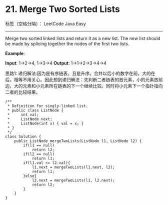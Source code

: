 ﻿# 21. Merge Two Sorted Lists

标签（空格分隔）： LeetCode Java    Easy

---

Merge two sorted linked lists and return it as a new list. The new list should be made by splicing together the nodes of the first two lists.

**Example**:

**Input**: 1->2->4, 1->3->4
**Output**: 1->1->2->3->4->4

思路1:
递归解法:因为是有序链表，且是升序。合并以后小的数字在前，大的在后。相等不用关心。因此想到递归解法：先判断二者链表的首元素，小的元素放前边，大的元素和小元素所在链表的下一个继续比较。同时将小元素下一个指针指向二者的比较结果。
```
/**
 * Definition for singly-linked list.
 * public class ListNode {
 *     int val;
 *     ListNode next;
 *     ListNode(int x) { val = x; }
 * }
 */
class Solution {
    public ListNode mergeTwoLists(ListNode l1, ListNode l2) {
        if(l1 == null)
            return l2;
        if(l2 == null)
            return l1;
        if(l1.val <= l2.val){
            l1.next = mergeTwoLists(l1.next, l2);
            return l1;
        }else{
            l2.next = mergeTwoLists(l1, l2.next);
            return l2;
        }
    }
}
```




